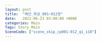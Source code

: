 ```yaml
---
layout: post
title:  "메인_회상_001~012장"
date:   2021-06-23 03:00:00 +0000
categories: Main
Tags: Story Main
SceneCode: ["scene_skip_cp001-012_q1_s10"]
---
```

